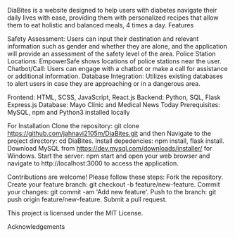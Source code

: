 DiaBites is a website designed to help users with diabetes navigate their daily lives with ease, providing them with personalized recipes that allow them to eat holistic and balanced meals, 4 times a day.
Features

Safety Assessment: Users can input their destination and relevant information such as gender and whether they are alone, and the application will provide an assessment of the safety level of the area. Police Station Locations: EmpowerSafe shows locations of police stations near the user. Chatbot/Call: Users can engage with a chatbot or make a call for assistance or additional information. Database Integration: Utilizes existing databases to alert users in case they are approaching or in a dangerous area.

Frontend: HTML, SCSS, JavaScript, React.js 
Backend: Python, SQL, Flask Express.js
Database: Mayo Clinic and Medical News Today
Prerequisites: MySQL, npm and Python3 installed locally

For  Installation
Clone the repository: git clone https://github.com/jahnavi2105m/DiaBites.git and then Navigate to the project directory: cd DiaBites. Install depedencies: npm install, flask install. Download MySQL from https://dev.mysql.com/downloads/installer/ for Windows.
Start the server: npm start and open your web browser and navigate to http://localhost:3000 to access the application.

Contributions are welcome! Please follow these steps: Fork the repository. Create your feature branch: git checkout -b feature/new-feature. Commit your changes: git commit -am 'Add new feature'. Push to the branch: git push origin feature/new-feature. Submit a pull request.

This project is licensed under the MIT License.

Acknowledgements
